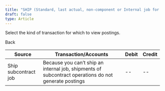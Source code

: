 ```yaml
---
title: "SHIP (Standard, last actual, non-component or Internal job for stock)"
draft: false
type: Article
---
```


Select the kind of transaction for which to view postings. 

Back

| **Source**           | **Transaction/Accounts**                                                                             | **Debit** | **Credit** |
|----------------------|------------------------------------------------------------------------------------------------------|-----------|------------|
| Ship subcontract job | Because you can’t ship an internal job, shipments of subcontract operations do not generate postings | --        | --         |